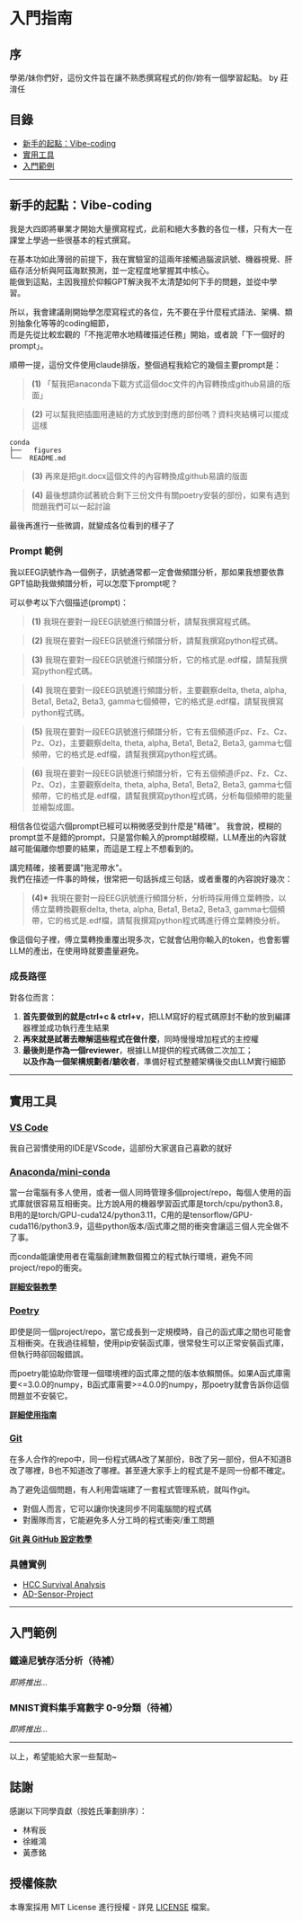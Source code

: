 # 入門指南

## 序

學弟/妹你們好，這份文件旨在讓不熟悉撰寫程式的你/妳有一個學習起點。
by 莊淯任

## 目錄

- [新手的起點：Vibe-coding](#新手的起點vibe-coding)
- [實用工具](#實用工具)
- [入門範例](#入門範例)

---

## 新手的起點：Vibe-coding

我是大四即將畢業才開始大量撰寫程式，此前和絕大多數的各位一樣，只有大一在課堂上學過一些很基本的程式撰寫。

在基本功如此薄弱的前提下，我在實驗室的這兩年接觸過腦波訊號、機器視覺、肝癌存活分析與阿茲海默預測，並一定程度地掌握其中核心。  
能做到這點，主因我擅於仰賴GPT解決我不太清楚如何下手的問題，並從中學習。

所以，我會建議剛開始學怎麼寫程式的各位，先不要在乎什麼程式語法、架構、類別抽象化等等的coding細節，  
而是先從比較宏觀的「不拖泥帶水地精確描述任務」開始，或者說「下一個好的prompt」。

順帶一提，這份文件使用claude排版，整個過程我給它的幾個主要prompt是：

> **(1)** 「幫我把anaconda下載方式這個doc文件的內容轉換成github易讀的版面」

> **(2)** 可以幫我把插圖用連結的方式放到對應的部份嗎？資料夾結構可以擺成這樣

```
conda
├──   figures
└──  README.md
```

> **(3)** 再來是把git.docx這個文件的內容轉換成github易讀的版面

> **(4)** 最後想請你試著統合剩下三份文件有關poetry安裝的部份，如果有遇到問題我們可以一起討論

最後再進行一些微調，就變成各位看到的樣子了

### Prompt 範例

我以EEG訊號作為一個例子，訊號通常都一定會做頻譜分析，那如果我想要依靠GPT協助我做頻譜分析，可以怎麼下prompt呢？

可以參考以下六個描述(prompt)：

> **(1)** 我現在要對一段EEG訊號進行頻譜分析，請幫我撰寫程式碼。

> **(2)** 我現在要對一段EEG訊號進行頻譜分析，請幫我撰寫python程式碼。

> **(3)** 我現在要對一段EEG訊號進行頻譜分析，它的格式是.edf檔，請幫我撰寫python程式碼。

> **(4)** 我現在要對一段EEG訊號進行頻譜分析，主要觀察delta, theta, alpha, Beta1, Beta2, Beta3, gamma七個頻帶，它的格式是.edf檔，請幫我撰寫python程式碼。

> **(5)** 我現在要對一段EEG訊號進行頻譜分析，它有五個頻道(Fpz、Fz、Cz、Pz、Oz)，主要觀察delta, theta, alpha, Beta1, Beta2, Beta3, gamma七個頻帶，它的格式是.edf檔，請幫我撰寫python程式碼。

> **(6)** 我現在要對一段EEG訊號進行頻譜分析，它有五個頻道(Fpz、Fz、Cz、Pz、Oz)，主要觀察delta, theta, alpha, Beta1, Beta2, Beta3, gamma七個頻帶，它的格式是.edf檔，請幫我撰寫python程式碼，分析每個頻帶的能量並繪製成圖。

相信各位從這六個prompt已經可以稍微感受到什麼是"精確"。
我會說，模糊的prompt並不是錯的prompt，只是當你輸入的prompt越模糊，LLM產出的內容就越可能偏離你想要的結果，而這是工程上不想看到的。

講完精確，接著要講"拖泥帶水"。  
我們在描述一件事的時候，很常把一句話拆成三句話，或者重覆的內容說好幾次：

> **(4)\*** 我現在要對一段EEG訊號進行頻譜分析，分析時採用傅立葉轉換，以傅立葉轉換觀察delta, theta, alpha, Beta1, Beta2, Beta3, gamma七個頻帶，它的格式是.edf檔，請幫我撰寫python程式碼進行傅立葉轉換分析。

像這個句子裡，傅立葉轉換重覆出現多次，它就會佔用你輸入的token，也會影響LLM的產出，在使用時就要盡量避免。

### 成長路徑

對各位而言：
1. **首先要做到的就是ctrl+c & ctrl+v**，把LLM寫好的程式碼原封不動的放到編譯器裡並成功執行產生結果
2. **再來就是試著去瞭解這些程式在做什麼**，同時慢慢增加程式的主控權
3. **最後則是作為一個reviewer**，根據LLM提供的程式碼做二次加工；  
   **以及作為一個架構規劃者/驗收者**，準備好程式整體架構後交由LLM實行細節

---

## 實用工具

###  [VS Code](https://code.visualstudio.com/)
我自己習慣使用的IDE是VScode，這部份大家選自己喜歡的就好

###  [Anaconda/mini-conda](./conda/README.md)
當一台電腦有多人使用，或者一個人同時管理多個project/repo，每個人使用的函式庫就很容易互相衝突。比方說A用的機器學習函式庫是torch/cpu/python3.8，B用的是torch/GPU-cuda124/python3.11，C用的是tensorflow/GPU-cuda116/python3.9，這些python版本/函式庫之間的衝突會讓這三個人完全做不了事。

而conda能讓使用者在電腦創建無數個獨立的程式執行環境，避免不同project/repo的衝突。

**[詳細安裝教學](./conda/README.md)**

###  [Poetry](./poetry/README.md)
即使是同一個project/repo，當它成長到一定規模時，自己的函式庫之間也可能會互相衝突。在我過往經驗，使用pip安裝函式庫，很常發生可以正常安裝函式庫，但執行時卻回報錯誤。

而poetry能協助你管理一個環境裡的函式庫之間的版本依賴關係。如果A函式庫需要<=3.0.0的numpy，B函式庫需要>=4.0.0的numpy，那poetry就會告訴你這個問題並不安裝它。

**[詳細使用指南](./poetry/README.md)**

### [Git](./git/README.md)
在多人合作的repo中，同一份程式碼A改了某部份，B改了另一部份，但A不知道B改了哪裡，B也不知道改了哪裡。甚至連大家手上的程式是不是同一份都不確定。

為了避免這個問題，有人利用雲端建了一套程式管理系統，就叫作git。
- 對個人而言，它可以讓你快速同步不同電腦間的程式碼
- 對團隊而言，它能避免多人分工時的程式衝突/重工問題

**[Git 與 GitHub 設定教學](./git/README.md)**

### 具體實例
- [HCC Survival Analysis](https://github.com/a7266165/HCC_Survival_Analysis)
- [AD-Sensor-Project](https://github.com/a7266165/AD-Sensor-Project)

---

## 入門範例

### 鐵達尼號存活分析（待補）
_即將推出..._

### MNIST資料集手寫數字 0-9分類（待補）
_即將推出..._

---

以上，希望能給大家一些幫助~

## 誌謝

感謝以下同學貢獻（按姓氏筆劃排序）：
- 林宥辰
- 徐維鴻
- 黃彥銘

## 授權條款
本專案採用 MIT License 進行授權 - 詳見 [LICENSE](./LICENSE) 檔案。
